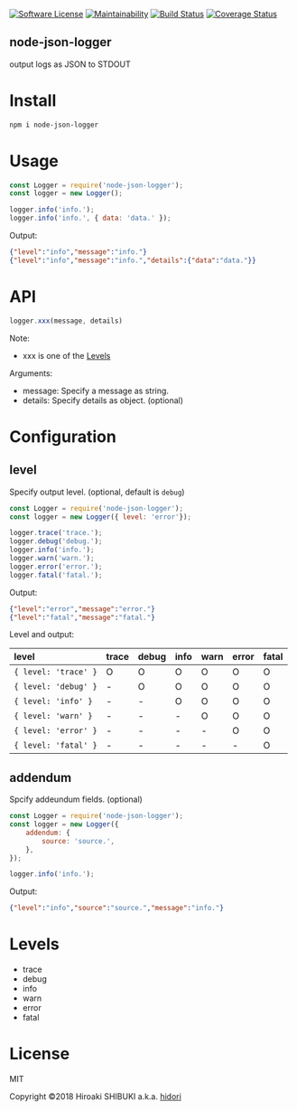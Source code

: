 [![Software License](https://img.shields.io/badge/license-MIT-brightgreen.svg?style=flat-square)](LICENSE)
[![Maintainability](https://api.codeclimate.com/v1/badges/1dd1bfe212c8d70c9b8b/maintainability)](https://codeclimate.com/github/hidori/node-json-logger/maintainability)
[![Build Status](https://travis-ci.org/rcmdnk/travis-test.svg?branch=master)](https://travis-ci.org/rcmdnk/travis-test)
[![Coverage Status](https://coveralls.io/repos/github/hidori/node-json-logger/badge.svg?branch=feature%2Fadd-coveredge)](https://coveralls.io/github/hidori/node-json-logger?branch=feature%2Fadd-coveredge)

node-json-logger
----
output logs as JSON to STDOUT

# Install
```sh
npm i node-json-logger
```
# Usage
```js
const Logger = require('node-json-logger');
const logger = new Logger();

logger.info('info.');
logger.info('info.', { data: 'data.' });
```
Output:
```json
{"level":"info","message":"info."}
{"level":"info","message":"info.","details":{"data":"data."}}
```

# API
```js
logger.xxx(message, details)
```
Note:
* xxx is one of the [Levels](#Levels)

Arguments:
* message: Specify a message as string.
* details: Specify details as object. (optional)

# Configuration
## level
Specify output level. (optional, default is `debug`)
```js
const Logger = require('node-json-logger');
const logger = new Logger({ level: 'error'});

logger.trace('trace.');
logger.debug('debug.');
logger.info('info.');
logger.warn('warn.');
logger.error('error.');
logger.fatal('fatal.');
```
Output:
```json
{"level":"error","message":"error."}
{"level":"fatal","message":"fatal."}
```
Level and output:

| level                | trace | debug | info | warn | error | fatal |
|:---------------------|:------|:------|:-----|:-----|:------|:------|
| `{ level: 'trace' }` | O     | O     | O    | O    | O     | O     |
| `{ level: 'debug' }` | -     | O     | O    | O    | O     | O     |
| `{ level: 'info' }`  | -     | -     | O    | O    | O     | O     |
| `{ level: 'warn' }`  | -     | -     | -    | O    | O     | O     |
| `{ level: 'error' }` | -     | -     | -    | -    | O     | O     |
| `{ level: 'fatal' }` | -     | -     | -    | -    | -     | O     |

## addendum
Spcify addeundum fields. (optional)
```js
const Logger = require('node-json-logger');
const logger = new Logger({
    addendum: {
        source: 'source.',
    },
});

logger.info('info.');
```
Output:
```json
{"level":"info","source":"source.","message":"info."}
```

# <a href="#Levels"></a>Levels
* trace
* debug
* info
* warn
* error
* fatal

# License
MIT

Copyright &copy;2018 Hiroaki SHIBUKI a.k.a. [hidori](https://github.com/hidori)
